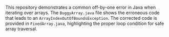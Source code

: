 This repository demonstrates a common off-by-one error in Java when iterating over arrays. The `BuggyArray.java` file shows the erroneous code that leads to an `ArrayIndexOutOfBoundsException`. The corrected code is provided in `FixedArray.java`, highlighting the proper loop condition for safe array traversal.
